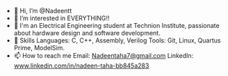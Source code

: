 - 👋 Hi, I’m @Nadeentt
- 👀 I’m interested in EVERYTHING!!
- 🌱 I'm an Electrical Engineering student at Technion Institute, passionate about hardware design and software development.
- 💼 Skills
  Languages: C, C++, Assembly, Verilog
  Tools: Git, Linux, Quartus Prime, ModelSim.
- 📫 How to reach me
 Email: Nadeentaha7@gmail.com
 LinkedIn: www.linkedin.com/in/nadeen-taha-bb845a283

<!---
Nadeentt/Nadeentt is a ✨ special ✨ repository because its `README.md` (this file) appears on your GitHub profile.
You can click the Preview link to take a look at your changes.
--->
